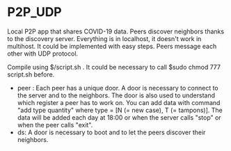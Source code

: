 # P2P_UDP
Local P2P app that shares COVID-19 data. Peers discover neighbors thanks to the discovery server.
Everything is in localhost, it doesn't work in multihost. It could be implemented with easy steps. 
Peers message each other with UDP protocol.

Compile using $/script.sh . It could be necessary to call $sudo chmod 777 script.sh before. 
- peer : Each peer has a unique door. A door is necessary to connect to the server and to the neighbors. The door is also used to understand which register a peer has to work on. You can add data with command "add type quantity" where type = [N (= new case), T (= tampons)]. The data will be added each day at 18:00 or when the server calls "stop" or when the peer calls "exit". 
- ds: A door is necessary to boot and to let the peers discover their neighbors. 
